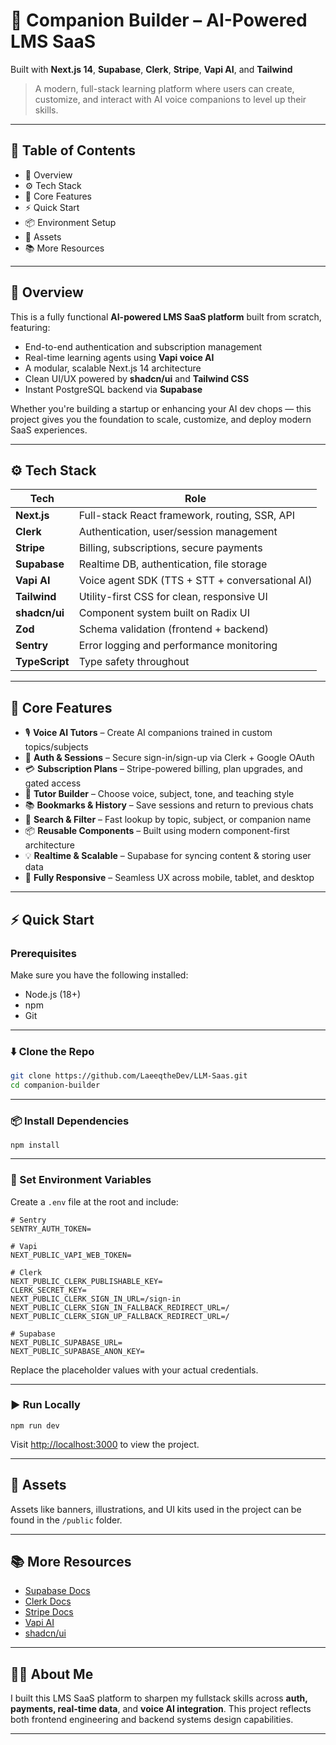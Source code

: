 

# 🧠 Companion Builder – AI-Powered LMS SaaS

Built with **Next.js 14**, **Supabase**, **Clerk**, **Stripe**, **Vapi AI**, and **Tailwind**

> A modern, full-stack learning platform where users can create, customize, and interact with AI voice companions to level up their skills.

---

## 📖 Table of Contents

- 🚀 Overview  
- ⚙️ Tech Stack  
- 🔋 Core Features  
- ⚡ Quick Start  
- 📦 Environment Setup  
- 📎 Assets  
- 📚 More Resources  

---

## 🚀 Overview

This is a fully functional **AI-powered LMS SaaS platform** built from scratch, featuring:

- End-to-end authentication and subscription management  
- Real-time learning agents using **Vapi voice AI**  
- A modular, scalable Next.js 14 architecture  
- Clean UI/UX powered by **shadcn/ui** and **Tailwind CSS**  
- Instant PostgreSQL backend via **Supabase**

Whether you're building a startup or enhancing your AI dev chops — this project gives you the foundation to scale, customize, and deploy modern SaaS experiences.

---

## ⚙️ Tech Stack

| Tech           | Role                                            |
| -------------- | ----------------------------------------------- |
| **Next.js**    | Full-stack React framework, routing, SSR, API   |
| **Clerk**      | Authentication, user/session management         |
| **Stripe**     | Billing, subscriptions, secure payments         |
| **Supabase**   | Realtime DB, authentication, file storage       |
| **Vapi AI**    | Voice agent SDK (TTS + STT + conversational AI) |
| **Tailwind**   | Utility-first CSS for clean, responsive UI      |
| **shadcn/ui**  | Component system built on Radix UI              |
| **Zod**        | Schema validation (frontend + backend)          |
| **Sentry**     | Error logging and performance monitoring        |
| **TypeScript** | Type safety throughout                          |

---

## 🔋 Core Features

- 🎙️ **Voice AI Tutors** – Create AI companions trained in custom topics/subjects  
- 👤 **Auth & Sessions** – Secure sign-in/sign-up via Clerk + Google OAuth  
- 💳 **Subscription Plans** – Stripe-powered billing, plan upgrades, and gated access  
- 🧠 **Tutor Builder** – Choose voice, subject, tone, and teaching style  
- 📚 **Bookmarks & History** – Save sessions and return to previous chats  
- 🔎 **Search & Filter** – Fast lookup by topic, subject, or companion name  
- 📦 **Reusable Components** – Built using modern component-first architecture  
- 💡 **Realtime & Scalable** – Supabase for syncing content & storing user data  
- 📱 **Fully Responsive** – Seamless UX across mobile, tablet, and desktop  

---

## ⚡ Quick Start

### Prerequisites

Make sure you have the following installed:

- Node.js (18+)  
- npm  
- Git  

---

### ⬇️ Clone the Repo

```bash
git clone https://github.com/LaeeqtheDev/LLM-Saas.git
cd companion-builder
````

---

### 📦 Install Dependencies

```
npm install
```

---

### 🔐 Set Environment Variables

Create a `.env` file at the root and include:

```
# Sentry
SENTRY_AUTH_TOKEN=

# Vapi
NEXT_PUBLIC_VAPI_WEB_TOKEN=

# Clerk
NEXT_PUBLIC_CLERK_PUBLISHABLE_KEY=
CLERK_SECRET_KEY=
NEXT_PUBLIC_CLERK_SIGN_IN_URL=/sign-in
NEXT_PUBLIC_CLERK_SIGN_IN_FALLBACK_REDIRECT_URL=/
NEXT_PUBLIC_CLERK_SIGN_UP_FALLBACK_REDIRECT_URL=/

# Supabase
NEXT_PUBLIC_SUPABASE_URL=
NEXT_PUBLIC_SUPABASE_ANON_KEY=
```

Replace the placeholder values with your actual credentials.

---

### ▶️ Run Locally

```
npm run dev
```

Visit [http://localhost:3000](http://localhost:3000) to view the project.

---

## 📎 Assets

Assets like banners, illustrations, and UI kits used in the project can be found in the `/public` folder.

---

## 📚 More Resources

* [Supabase Docs](https://supabase.com/docs)
* [Clerk Docs](https://clerk.dev/docs)
* [Stripe Docs](https://stripe.com/docs)
* [Vapi AI](https://vapi.ai)
* [shadcn/ui](https://ui.shadcn.com)


---

## 🧑‍💻 About Me

I built this LMS SaaS platform to sharpen my fullstack skills across **auth, payments, real-time data**, and **voice AI integration**. This project reflects both frontend engineering and backend systems design capabilities.

---


